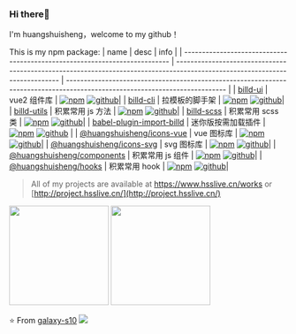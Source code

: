 ### Hi there👋

I'm huangshuisheng，welcome to my github！

This is my npm package:
| name | desc | info |
| -------------------------------------------------------------------------- | --------------------------------------------------------------------------------------------------------------------------- | --------------------------------------------------------------------------------------------------------------------------- |
| [billd-ui](https://github.com/galaxy-s10/billd-ui) | vue2 组件库 | [![npm](https://img.shields.io/npm/v/billd-ui)](https://www.npmjs.com/package/billd-ui) [![github](https://img.shields.io/github/stars/galaxy-s10/billd-ui?label=Stars&logo=GitHub)](https://github.com/galaxy-s10/billd-ui)|
| [billd-cli](https://github.com/galaxy-s10/billd-cli) | 拉模板的脚手架 | [![npm](https://img.shields.io/npm/v/billd-cli)](https://www.npmjs.com/package/billd-cli) [![github](https://img.shields.io/github/stars/galaxy-s10/billd-cli?label=Stars&logo=GitHub)](https://github.com/galaxy-s10/billd-cli)|
| [billd-utils](https://github.com/galaxy-s10/billd-utils) | 积累常用 js 方法 | [![npm](https://img.shields.io/npm/v/billd-utils)](https://www.npmjs.com/package/billd-utils) [![github](https://img.shields.io/github/stars/galaxy-s10/billd-utils?label=Stars&logo=GitHub)](https://github.com/galaxy-s10/billd-utils)|
| [billd-scss](https://github.com/galaxy-s10/billd-scss) | 积累常用 scss 类 | [![npm](https://img.shields.io/npm/v/billd-scss)](https://www.npmjs.com/package/billd-scss) [![github](https://img.shields.io/github/stars/galaxy-s10/billd-scss?label=Stars&logo=GitHub)](https://github.com/galaxy-s10/billd-scss)|
| [babel-plugin-import-billd](https://github.com/galaxy-s10/babel-plugin-import-billd) | 迷你版按需加载插件 | [![npm](https://img.shields.io/npm/v/babel-plugin-import-billd)](https://www.npmjs.com/package/babel-plugin-import-billd) [![github](https://img.shields.io/github/stars/galaxy-s10/babel-plugin-import-billd?label=Stars&logo=GitHub)](https://github.com/galaxy-s10/babel-plugin-import-billd) |
| [@huangshuisheng/icons-vue](https://github.com/galaxy-s10/billd-ui-icons) | vue 图标库 | [![npm](https://img.shields.io/npm/v/@huangshuisheng/icons-vue)](https://www.npmjs.com/package/@huangshuisheng/icons-vue) [![github](https://img.shields.io/github/stars/galaxy-s10/billd-ui-icons?label=Stars&logo=GitHub)](https://github.com/galaxy-s10/billd-ui-icons)|
| [@huangshuisheng/icons-svg](https://github.com/galaxy-s10/billd-ui-icons) | svg 图标库 | [![npm](https://img.shields.io/npm/v/@huangshuisheng/icons-svg)](https://www.npmjs.com/package/@huangshuisheng/icons-svg) [![github](https://img.shields.io/github/stars/galaxy-s10/billd-ui-icons?label=Stars&logo=GitHub)](https://github.com/galaxy-s10/billd-ui-icons)|
| [@huangshuisheng/components](https://github.com/galaxy-s10/billd-monorepo) | 积累常用 js 组件 | [![npm](https://img.shields.io/npm/v/@huangshuisheng/components)](https://www.npmjs.com/package/@huangshuisheng/components) [![github](https://img.shields.io/github/stars/galaxy-s10/billd-monorepo?label=Stars&logo=GitHub)](https://github.com/galaxy-s10/billd-monorepo)|
| [@huangshuisheng/hooks](https://github.com/galaxy-s10/billd-monorepo) | 积累常用 hook | [![npm](https://img.shields.io/npm/v/@huangshuisheng/hooks)](https://www.npmjs.com/package/@huangshuisheng/hooks) [![github](https://img.shields.io/github/stars/galaxy-s10/billd-monorepo?label=Stars&logo=GitHub)](https://github.com/galaxy-s10/billd-monorepo)|

> All of my projects are available at https://www.hsslive.cn/works or [http://project.hsslive.cn/](http://project.hsslive.cn/)

<div>
<img height="180em" src="https://github-readme-stats.vercel.app/api?username=galaxy-s10&show_icons=true" />
<img height="180em" src="https://github-readme-stats.vercel.app/api/top-langs/?username=galaxy-s10&layout=compact" />
</div>

⭐️ From [galaxy-s10](https://github.com/galaxy-s10) <img  src="https://komarev.com/ghpvc/?username=galaxy-s10" />
